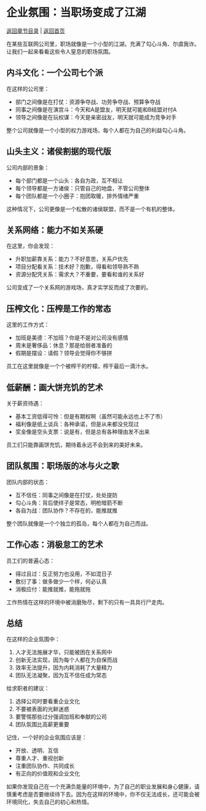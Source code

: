 # 企业氛围：当职场变成了江湖

[返回章节目录](./index.md) | [返回首页](../README.md)

在某些互联网公司里，职场就像是一个小型的江湖，充满了勾心斗角、尔虞我诈。让我们一起来看看这些令人窒息的职场氛围。

## 内斗文化：一个公司七个派

在这样的公司里：

- 部门之间像是在打仗：资源争夺战、功劳争夺战、预算争夺战
- 同事之间像是在演宫斗：今天和A是盟友，明天就可能和B结盟对付A
- 领导之间像是在玩权谋：今天是亲密战友，明天就可能成为竞争对手

整个公司就像是一个小型的权力游戏场，每个人都在为自己的利益勾心斗角。

## 山头主义：诸侯割据的现代版

公司内部的景象：

- 每个部门都是一个山头：各自为政，互不相让
- 每个领导都是一方诸侯：只管自己的地盘，不管公司整体
- 每个团队都是一个小圈子：抱团取暖，排外情绪严重

这种情况下，公司更像是一个松散的诸侯联盟，而不是一个有机的整体。

## 关系网络：能力不如关系硬

在这里，你会发现：

- 升职加薪靠关系：能力？不好意思，关系户优先
- 项目分配看关系：技术好？抱歉，得看和领导熟不熟
- 资源分配凭关系：需求大？不重要，要看和谁的关系好

公司变成了一个关系网的游戏场，真才实学反而成了次要的。

## 压榨文化：压榨是工作的常态

这里的工作方式：

- 加班是美德：不加班？你是不是对公司没有感情
- 周末是奢侈品：休息？那是给弱者准备的
- 假期是摆设：请假？领导会觉得你不够拼

员工在这里就像是一个个被榨干的柠檬，榨干最后一滴汁水。

## 低薪酬：画大饼充饥的艺术

关于薪资待遇：

- 基本工资低得可怜：但是有期权啊（虽然可能永远也上不了市）
- 福利像是纸上谈兵：各种承诺，但是从来都没兑现过
- 奖金像是空头支票：说是有，但是总有各种理由发不出来

员工们只能靠画饼充饥，期待着永远不会到来的美好未来。

## 团队氛围：职场版的冰与火之歌

团队内部的状态：

- 互不信任：同事之间像是在打仗，处处提防
- 勾心斗角：背后使绊子是常态，明枪暗箭不断
- 各自为战：团队协作？不存在的，能推就推

整个团队就像是一个个独立的孤岛，每个人都在为自己而战。

## 工作心态：消极怠工的艺术

员工们的普遍心态：

- 得过且过：反正努力也没用，不如混日子
- 敷衍了事：做多做少一个样，何必认真
- 消极应付：能推就推，能拖就拖

工作热情在这样的环境中被消磨殆尽，剩下的只有一具具行尸走肉。

## 总结

在这样的企业氛围中：

1. 人才无法施展才华，只能被困在关系网中
2. 创新无法实现，因为每个人都在为自保而战
3. 效率无法提升，因为内耗消耗了大量精力
4. 团队无法凝聚，因为互不信任成为常态

给求职者的建议：

1. 选择公司时要看重企业文化
2. 不要被表面的光鲜迷惑
3. 要警惕那些过分强调加班和奉献的公司
4. 团队氛围比高薪更重要

记住，一个好的企业氛围应该是：
- 开放、透明、互信
- 尊重人才、重视创新
- 注重团队协作、共同成长
- 有正向的价值观和企业文化

如果你发现自己在一个充满负能量的环境中，为了自己的职业发展和身心健康，请慎重考虑是否要继续待下去。因为在这样的环境中，你不仅无法成长，还可能会被环境同化，失去自己的初心和热情。
